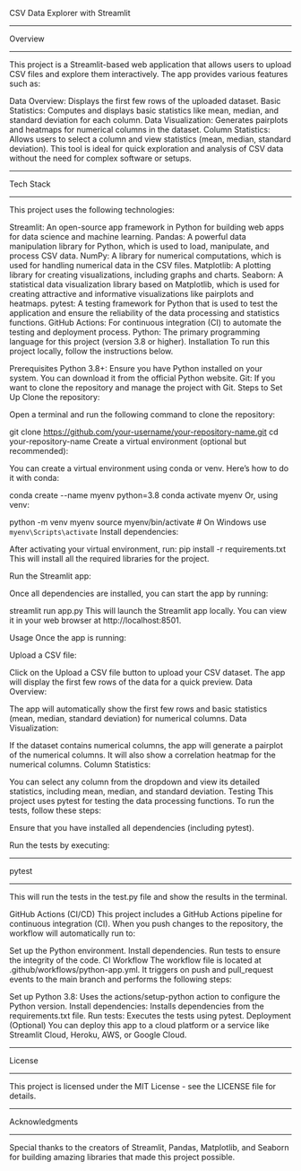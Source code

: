CSV Data Explorer with Streamlit
____________________________________________________________________________________________________________________________________________________________________________________________
Overview
____________________________________________________________________________________________________________________________________________________________________________________________
This project is a Streamlit-based web application that allows users to upload CSV files and explore them interactively. The app provides various features such as:

Data Overview: Displays the first few rows of the uploaded dataset.
Basic Statistics: Computes and displays basic statistics like mean, median, and standard deviation for each column.
Data Visualization: Generates pairplots and heatmaps for numerical columns in the dataset.
Column Statistics: Allows users to select a column and view statistics (mean, median, standard deviation).
This tool is ideal for quick exploration and analysis of CSV data without the need for complex software or setups.

____________________________________________________________________________________________________________________________________________________________________________________________
Tech Stack
____________________________________________________________________________________________________________________________________________________________________________________________
This project uses the following technologies:

Streamlit: An open-source app framework in Python for building web apps for data science and machine learning.
Pandas: A powerful data manipulation library for Python, which is used to load, manipulate, and process CSV data.
NumPy: A library for numerical computations, which is used for handling numerical data in the CSV files.
Matplotlib: A plotting library for creating visualizations, including graphs and charts.
Seaborn: A statistical data visualization library based on Matplotlib, which is used for creating attractive and informative visualizations like pairplots and heatmaps.
pytest: A testing framework for Python that is used to test the application and ensure the reliability of the data processing and statistics functions.
GitHub Actions: For continuous integration (CI) to automate the testing and deployment process.
Python: The primary programming language for this project (version 3.8 or higher).
Installation
To run this project locally, follow the instructions below.

Prerequisites
Python 3.8+: Ensure you have Python installed on your system. You can download it from the official Python website.
Git: If you want to clone the repository and manage the project with Git.
Steps to Set Up
Clone the repository:

Open a terminal and run the following command to clone the repository:


git clone https://github.com/your-username/your-repository-name.git
cd your-repository-name
Create a virtual environment (optional but recommended):

You can create a virtual environment using conda or venv. Here’s how to do it with conda:


conda create --name myenv python=3.8
conda activate myenv
Or, using venv:


python -m venv myenv
source myenv/bin/activate  # On Windows use `myenv\Scripts\activate`
Install dependencies:

After activating your virtual environment, run:
pip install -r requirements.txt
This will install all the required libraries for the project.

Run the Streamlit app:

Once all dependencies are installed, you can start the app by running:


streamlit run app.py
This will launch the Streamlit app locally. You can view it in your web browser at http://localhost:8501.

Usage
Once the app is running:

Upload a CSV file:

Click on the Upload a CSV file button to upload your CSV dataset.
The app will display the first few rows of the data for a quick preview.
Data Overview:

The app will automatically show the first few rows and basic statistics (mean, median, standard deviation) for numerical columns.
Data Visualization:

If the dataset contains numerical columns, the app will generate a pairplot of the numerical columns.
It will also show a correlation heatmap for the numerical columns.
Column Statistics:

You can select any column from the dropdown and view its detailed statistics, including mean, median, and standard deviation.
Testing
This project uses pytest for testing the data processing functions. To run the tests, follow these steps:

Ensure that you have installed all dependencies (including pytest).

Run the tests by executing:


___________________________________________________________________________________
pytest
___________________________________________________________________________________
This will run the tests in the test.py file and show the results in the terminal.

GitHub Actions (CI/CD)
This project includes a GitHub Actions pipeline for continuous integration (CI). When you push changes to the repository, the workflow will automatically run to:

Set up the Python environment.
Install dependencies.
Run tests to ensure the integrity of the code.
CI Workflow
The workflow file is located at .github/workflows/python-app.yml. It triggers on push and pull_request events to the main branch and performs the following steps:

Set up Python 3.8: Uses the actions/setup-python action to configure the Python version.
Install dependencies: Installs dependencies from the requirements.txt file.
Run tests: Executes the tests using pytest.
Deployment (Optional)
You can deploy this app to a cloud platform or a service like Streamlit Cloud, Heroku, AWS, or Google Cloud.

___________________________________________________________________________________
License
___________________________________________________________________________________
This project is licensed under the MIT License - see the LICENSE file for details.

___________________________________________________________________________________
Acknowledgments
___________________________________________________________________________________
Special thanks to the creators of Streamlit, Pandas, Matplotlib, and Seaborn for building amazing libraries that made this project possible.






